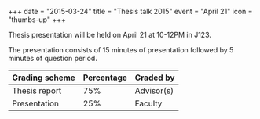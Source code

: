 +++
date = "2015-03-24"
title = "Thesis talk 2015"
event = "April 21"
icon = "thumbs-up"
+++

Thesis presentation will be held on April 21 at 10-12PM in J123.

The presentation consists of 15 minutes of presentation followed by 5 minutes of
question period.

| Grading scheme | Percentage | Graded by  |
|----------------|------------|------------|
| Thesis report  | 75%        | Advisor(s) |
| Presentation   | 25%        | Faculty    |


